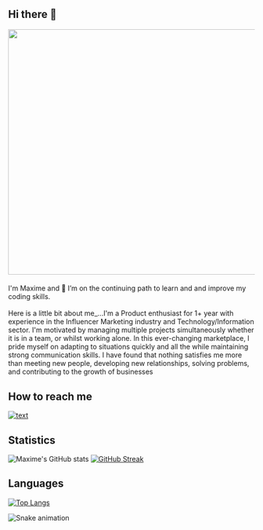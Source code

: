 ## Hi there 👋
<p align="left">
  <img src="https://media.giphy.com/media/v1.Y2lkPTc5MGI3NjExZjliNjgyZGRkY2E3ZWQ3MjFjYzdlZDUxODBiMmUwNDY2MzRmZTdiNyZjdD1n/hpXdHPfFI5wTABdDx9/giphy.gif" width="600" height="500/>

<br>
<br>
<br>
<br>
<p align="left">
<h4> </h4> 
I'm Maxime and 🌱 I’m on the continuing path to learn and and improve my coding skills. 
<br>
<br>
Here is a little bit about me_...I'm a Product enthusiast for 1+ year with experience in the Influencer Marketing industry and Technology/Information sector. I'm motivated by managing multiple projects simultaneously whether it is in a team, or whilst working alone. In this ever-changing marketplace, I pride myself on adapting to situations quickly and all the while maintaining strong communication skills. I have found that nothing satisfies me more than meeting new people, developing new relationships, solving problems, and contributing to the growth of businesses


<h2> How to reach me</h2> 

[![text](https://img.shields.io/badge/LinkedIn-0077B5?style=for-the-badge&logo=linkedin&logoColor=white)](https://www.linkedin.com/in/maxime-favreau/)


<h2> Statistics </h2>

![Maxime's GitHub stats](https://github-readme-stats.vercel.app/api?username=mmmaxime&show_icons=true&theme=tokyonight)
[![GitHub Streak](https://github-readme-streak-stats.herokuapp.com?user=mmmaxime&theme=tokyonight)](https://git.io/streak-stats)


<h2> Languages </h2>  

[![Top Langs](https://github-readme-stats.vercel.app/api/top-langs/?username=mmmaxime&show_icons=true&theme=tokyonight)](https://github.com/mmmaxime/github-readme-stats)
<br>

![Snake animation](https://github.com/mmmaxime/mmmaxime/blob/output/github-contribution-grid-snake.svg)

